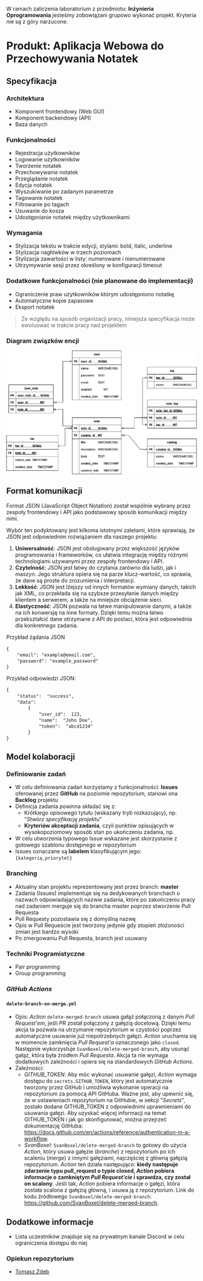 W ramach zaliczenia laboratorium z przedmiotu: **Inżynieria Oprogramowania** jesteśmy zobowiązani grupowo wykonać projekt. Kryteria nie są z góry narzucone.

# Produkt: Aplikacja Webowa do Przechowywania Notatek

## Specyfikacja

###  Architektura

-   Komponent frontendowy (Web GUI)
-   Komponent backendowy (API)
-   Baza danych

### Funkcjonalności

-   Rejestracja użytkowników
-   Logowanie użytkowników
-   Tworzenie notatek
-   Przechowywanie notatek
-   Przeglądanie notatek
-   Edycja notatek
-   Wyszukiwanie po zadanym parametrze
-   Tagowanie notatek
-   Filtrowanie po tagach
-   Usuwanie do kosza
-   Udostępnianie notatek między użytkownikami

### Wymagania

-   Stylizacja tekstu w trakcie edycji, stylami: bold, italic, underline
-   Stylizacja nagłówków w trzech poziomach
-   Stylizacja zawartości w listy: numerowane i nienumerowane
-   Utrzymywanie sesji przez określony w konfiguracji timeout

### Dodatkowe funkcjonalności (nie planowane do implementacji)

-   Ograniczenie praw użytkowników którym udostępniono notatkę
-   Automatyczne kopie zapasowe
-   Eksport notatek

> Ze względu na sposób organizacji pracy, niniejsza specyfikacja może ewoluować w trakcie pracy nad projektem

### Diagram związków encji
![Entity-Relationship-Diagram](https://github.com/Tomasz-Zdeb/Software-Engineering-Class-Project/blob/master/DB/ERD-diagram.drawio.png)

## Format komunikacji 
Format  JSON  (JavaScript Object Notation) został wspólnie  wybrany  przez  zespoły  frontendowy  i  API  jako  podstawowy  sposób  komunikacji  między  nimi.

Wybór  ten  podyktowany  jest  kilkoma  istotnymi  zaletami, które  sprawiają, że  JSON  jest  odpowiednim  rozwiązaniem  dla  naszego  projektu: 
1. **Uniwersalność**: JSON  jest  obsługiwany  przez  większość języków  programowania  i  frameworków, co  ułatwia  integrację między  różnymi  technologiami  używanymi  przez  zespoły  frontendowy  i  API. 
2.  **Czytelność**: JSON  jest łatwy  do  czytania  zarówno  dla  ludzi, jak  i  maszyn. Jego  struktura  opiera  się na  parze  klucz-wartość, co  sprawia, że  dane  są proste  do  zrozumienia  i  interpretacji. 
3.  **Lekkość**: JSON  jest  lżejszy  od  innych  formatów  wymiany  danych, takich  jak  XML, co  przekłada  się na  szybsze  przesyłanie  danych  między  klientem  a  serwerem, a  także  na  mniejsze  obciążenie  sieci. 
4. **Elastyczność**: JSON  pozwala  na łatwe  manipulowanie  danymi, a  także  na  ich  konwersję na  inne  formaty. Dzięki  temu  można łatwo  przekształcić dane  otrzymane  z  API  do  postaci, która  jest  odpowiednia  dla  konkretnego  zadania.

Przykład żądania JSON

    { 
	    "email": "example@email.com", 
	    "password": "example_password" 
	}

Przykład odpowiedzi JSON:

    {  
	    "status":  "success",  
	    "data":  
		    {  
			    "user_id":  123,  
			    "name":  "John Doe",  
			    "token":  "abcd1234"  
		    }  
    }

## Model kolaboracji

### Definiowanie zadań

* W celu definiowania zadań korzystamy z funkcjonalności: **Issues** oferowanej przez **GitHub** na poziomie repozytorium, stanowi ona **Backlog** projektu
* Definicja zadania powinna składać się z:
  * Krótkiego opisowego tytułu (wskazany tryb rozkazujący), np. "*Stwórz specyfikację projektu*"
  * **Kryteriów akceptacji zadania**, czyli punktów opisujących w wysokopoziomowy sposób stan po ukończeniu zadania, np.
* W celu utworzenia typowego Issue wskazane jest skorzystanie z gotowego szablonu dostępnego w repozytorium
* Issues oznaczane są **labelem** klasyfikującym jego: `{kategorię,priorytet}`

### Branching
* Aktualny stan projektu reprezentowany jest przez branch: **master**
* Zadania (Issues) implementuje się na dedykowanych branchach o nazwach odpowiadających nazwie zadania, które po zakończeniu pracy nad zadaniem merguje się do brancha master poprzez stworzenie Pull Requesta
* Pull Requesty pozostawia się z domyślną nazwę
* Opis w Pull Requeście jest tworzony jedynie gdy stopień złożoności zmian jest bardzo wysoki
* Po zmergowaniu Pull Requesta, branch jest usuwany

### Techniki Programistyczne

* Pair programming
* Group programming

### _GitHub Actions_
#### ```delete-branch-on-merge.yml```
- Opis:
_Action_ ```delete-merged-branch``` usuwa gałąź połączoną z danym _Pull Request'em_, jeśli _PR_ został połączony z gałęzią docelową. Dzięki temu akcja ta pozwala na utrzymanie repozytorium w czystości poprzez automatyczne usuwanie już niepotrzebnych gałęzi. _Action_ uruchamia się w momencie zamknięcia _Pull Request'a_ oznaczonego jako ```closed```. Następnie wykorzystuje ```SvanBoxel/delete-merged-branch```, aby usunąć gałąź, która była źródłem _Pull Requesta_. Akcja ta nie wymaga dodatkowych zależności i opiera się na standardowych _GitHub Actions_.
- Zależności:
  - _GITHUB_TOKEN_:
  Aby móc wykonać usuwanie gałęzi, _Action_ wymaga dostępu do ```secrets.GITHUB_TOKEN```, który jest automatycznie tworzony przez GitHub i umożliwia wykonanie operacji na repozytorium za pomocą API GitHuba. Ważne jest, aby upewnić się, że w ustawieniach repozytorium na GitHubie, w sekcji "_Secrets_", zostało dodane GITHUB_TOKEN z odpowiednimi uprawnieniami do usuwania gałęzi. Aby uzyskać więcej informacji na temat GITHUB_TOKEN i jak go skonfigurować, można przejrzeć dokumentację GitHuba: https://docs.github.com/en/actions/reference/authentication-in-a-workflow.
  -	_SvanBoxel_:
  ```SvanBoxel/delete-merged-branch``` to gotowy do użycia _Action_, który usuwa gałęzie (_branche_) z repozytorium po ich scaleniu (_merge_) z innymi gałęziami, najczęściej z główną gałęzią repozytorium. _Action_ ten działa następująco: **kiedy następuje zdarzenie typu pull_request o typie closed, _Action_ pobiera informacje o zamkniętym _Pull Request'cie_ i sprawdza, czy został on scalony**. Jeśli tak, _Action_ pobiera informacje o gałęzi, która została scalona z gałęzią główną, i usuwa ją z repozytorium. Link do kodu źródłowego ```SvanBoxel/delete-merged-branch```: https://github.com/SvanBoxel/delete-merged-branch.




## Dodatkowe informacje

* Lista uczestników znajduje się na prywatnym kanale Discord w celu ograniczenia dostępu do niej

### Opiekun repozytorium

* [Tomasz Zdeb](https://github.com/Tomasz-Zdeb)

